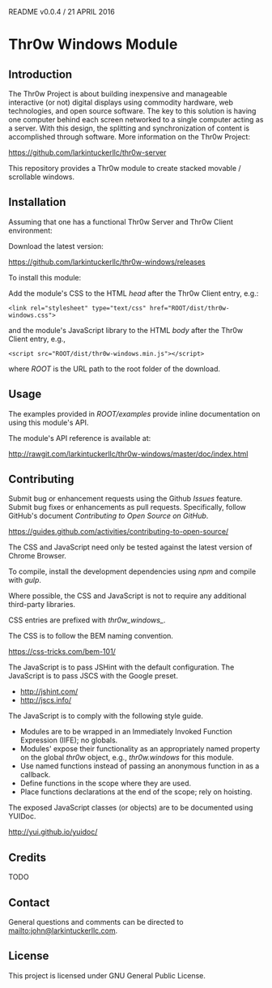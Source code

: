 README v0.0.4 / 21 APRIL 2016

# Thr0w Windows Module

## Introduction

The Thr0w Project is about building inexpensive and manageable interactive (or
not) digital displays using commodity hardware, web technologies, and open source
software. The key to this solution is having one computer behind each screen
networked to a single computer acting as a server. With this design, the
splitting and synchronization of content is accomplished through software. More
information on the Thr0w Project:

<https://github.com/larkintuckerllc/thr0w-server>

This repository provides a Thr0w module to create stacked movable / scrollable
windows.

## Installation

Assuming that one has a functional Thr0w Server and Thr0w Client
environment:

Download the latest version:

<https://github.com/larkintuckerllc/thr0w-windows/releases>

To install this module:

Add the module's CSS to the HTML *head* after the
Thr0w Client entry, e.g.:

```
<link rel="stylesheet" type="text/css" href="ROOT/dist/thr0w-windows.css">
```

and the module's JavaScript library to the HTML *body*
after the Thr0w Client entry, e.g.,

```
<script src="ROOT/dist/thr0w-windows.min.js"></script>
```

where *ROOT* is the URL path to the root folder of the download.

## Usage

The examples provided in *ROOT/examples*
provide inline documentation on using this module's API.

The module's API reference is available at:

<http://rawgit.com/larkintuckerllc/thr0w-windows/master/doc/index.html>

## Contributing

Submit bug or enhancement requests using the Github *Issues* feature. Submit
bug fixes or enhancements as pull requests. Specifically, follow GitHub's
document *Contributing to Open Source on GitHub*.

<https://guides.github.com/activities/contributing-to-open-source/>

The CSS and JavaScript need only be tested against the latest version of
Chrome Browser.

To compile, install the development dependencies using *npm* and compile with
*gulp*.

Where possible, the CSS and JavaScript is not to require any
additional third-party libraries.

CSS entries are prefixed with *thr0w_windows_*.

The CSS is to follow the BEM naming convention.

<https://css-tricks.com/bem-101/>

The JavaScript is to pass JSHint with the default configuration. The JavaScript
is to pass JSCS with the Google preset.

* <http://jshint.com/>
* <http://jscs.info/>

The JavaScript is to comply with the following style guide.

* Modules are to be wrapped in an Immediately Invoked Function Expression
(IIFE); no globals.
* Modules' expose their functionality as an appropriately named property on
the global *thr0w* object, e.g., *thr0w.windows* for this module.
* Use named functions instead of passing an anonymous function in as a callback.
* Define functions in the scope where they are used.
* Place functions declarations at the end of the scope; rely on hoisting.

The exposed JavaScript classes (or objects) are to be documented using YUIDoc.

<http://yui.github.io/yuidoc/>

## Credits

TODO

## Contact

General questions and comments can be directed to <mailto:john@larkintuckerllc.com>.

## License

This project is licensed under GNU General Public License.
